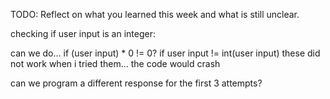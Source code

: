 TODO: Reflect on what you learned this week and what is still unclear.

checking if user input is an integer:

can we do...
if (user input) \* 0 != 0?
if user input != int(user input)
these did not work when i tried them... the code would crash

can we program a different response for the first 3 attempts?
